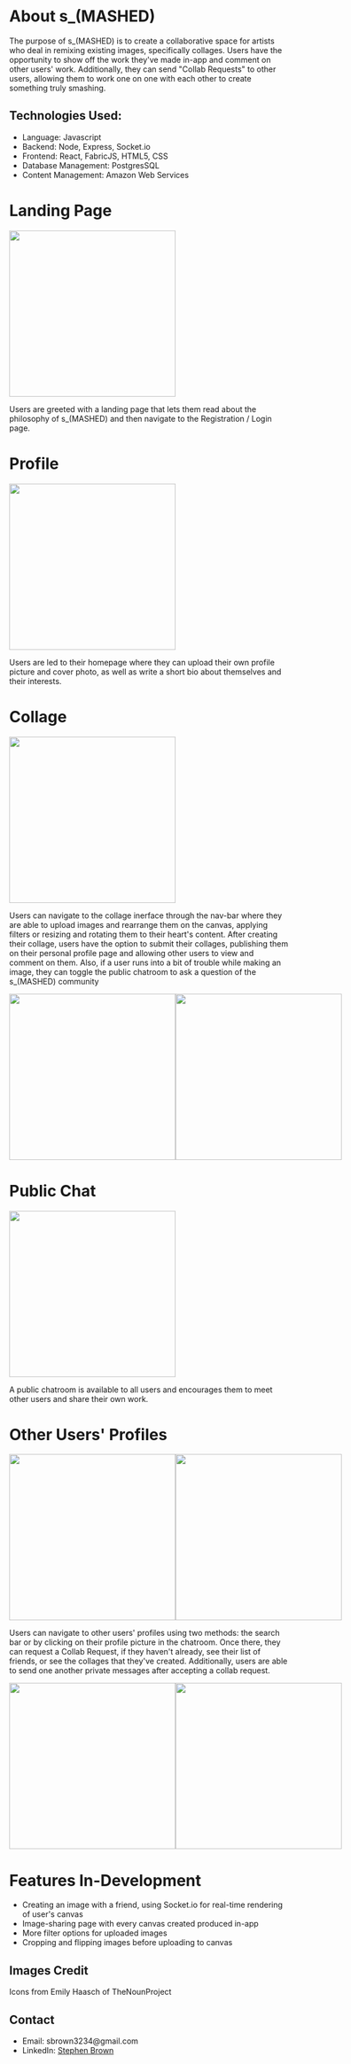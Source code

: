 
<h1>About s_(MASHED)</h1>
<p>The purpose of s_(MASHED) is to create a collaborative space for artists who deal in remixing existing images, specifically
collages. Users have the opportunity to show off the work they've made in-app and comment on other users' work. Additionally,
they can send "Collab Requests" to other users, allowing them to work one on one with each other to create something truly
smashing.</p>

<h2>Technologies Used:</h2>
   <ul>
    <li>Language: Javascript</li>
    <li>Backend: Node, Express, Socket.io</li>
    <li>Frontend: React, FabricJS, HTML5, CSS</li>
    <li>Database Management: PostgresSQL</li>
    <li>Content Management: Amazon Web Services</li>
  </ul>
  
<h1>Landing Page</h1>
<img style="height:300px; width:300px;" src="./assets/landing-view">
<p>Users are greeted with a landing page that lets them read about the philosophy of s_(MASHED) and then navigate to the
Registration / Login page.</p>

<h1>Profile</h1>
<img style="height:300px; width:300px;" src="./assets/profile">
<p>Users are led to their homepage where they can upload their own profile picture and cover photo, as well as write a short bio
about themselves and their interests.</p>

<h1>Collage</h1>
<img style="height:300px; width:300px;" src="./assets/collage1">
<p>Users can navigate to the collage inerface through the nav-bar where they are able to upload images and rearrange them on the 
canvas, applying filters or resizing and rotating them to their heart's content. After creating their collage, users have the 
option to submit their collages, publishing them on their personal profile page and allowing other users to view and comment on them.
Also, if a user runs into a bit of trouble while making an image, they can toggle the public chatroom to ask a question of the 
s_(MASHED) community</p>
  <div style="display:flex; flex-direction: row; justify-content: space-between; align-items: center;">
    <img style="height:300px; width:300px;" src="./assets/collag2">
    <img style="height:300px; width:300px;" src="./assets/collage3">
  </div>

<h1>Public Chat</h1>
<img style="height:300px; width:300px;" src="./assets/public-chat">
<p>A public chatroom is available to all users and encourages them to meet other users and share their own work.</p>

<h1>Other Users' Profiles</h1>
  <div style="display:flex; flex-direction: row; justify-content: space-between; align-items: center;">
    <img style="height:300px; width:300px;" src="./assets/search">
    <img style="height:300px; width:300px;" src="./assets/search">
  </div>
 <p>Users can navigate to other users' profiles using two methods: the search bar or by clicking on their profile picture
  in the chatroom. Once there, they can request a Collab Request, if they haven't already, see their list of friends,
  or see the collages that they've created. Additionally, users are able to send one another private messages after 
  accepting a collab request.</p>
  
  <div style="display:flex; flex-direction: row; justify-content: space-between; align-items: center;">
    <img style="height:300px; width:300px;" src="./assets/user-images">
    <img style="height:300px; width:300px;" src="./assets/dm">
  </div>

<h1>Features In-Development</h1>
  <ul>
    <li>Creating an image with a friend, using Socket.io for real-time rendering of user's canvas</li>
    <li>Image-sharing page with every canvas created produced in-app</li>
    <li>More filter options for uploaded images</li>
    <li>Cropping and flipping images before uploading to canvas</li>
  </ul>

<h2>Images Credit</h2>
  <p>Icons from Emily Haasch of TheNounProject</p>

<h2>Contact</h2>
<ul>
  <li>Email: sbrown3234@gmail.com</li>
  <li>LinkedIn: <a href="https://www.linkedin.com/in/sbrown3234/">Stephen Brown<a></li>
</ul>
